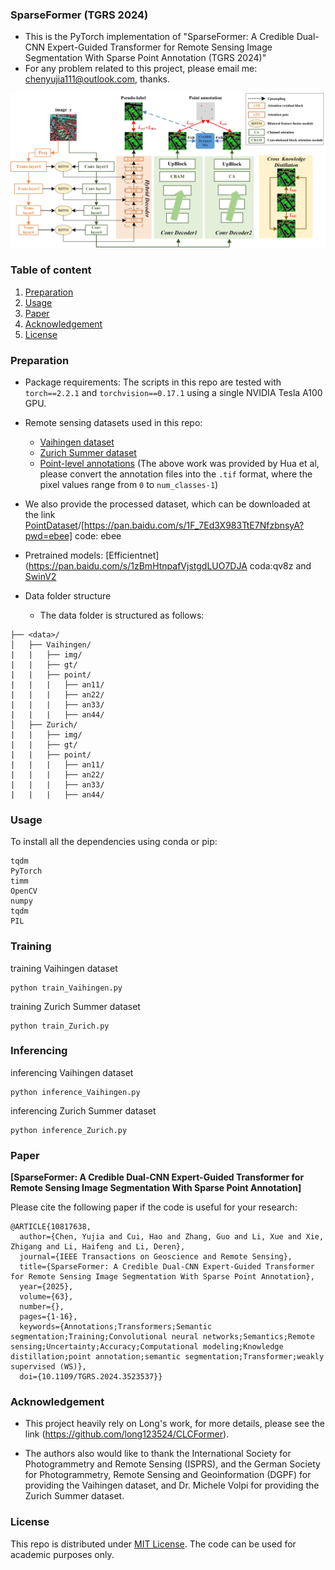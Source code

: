 ### SparseFormer (TGRS 2024)
- This is the PyTorch implementation of "SparseFormer: A Credible Dual-CNN Expert-Guided Transformer for Remote Sensing Image Segmentation With Sparse Point Annotation (TGRS 2024)"
- For any problem related to this project, please email me: chenyujia111@outlook.com, thanks.

![alt text](workflow.jpg)
### Table of content
 1. [Preparation](#preparation)
 2. [Usage](#usage)
 3. [Paper](#paper)
 4. [Acknowledgement](#acknowledgement)
 5. [License](#license)

### Preparation
- Package requirements: The scripts in this repo are tested with `torch==2.2.1` and `torchvision==0.17.1` using a single NVIDIA Tesla A100 GPU.
- Remote sensing datasets used in this repo:
  - [Vaihingen dataset](http://www2.isprs.org/commissions/comm3/wg4/2d-sem-label-vaihingen.html)
  - [Zurich Summer dataset](https://zenodo.org/record/5914759)
  - [Point-level annotations](https://github.com/Hua-YS/Semantic-Segmentation-with-Sparse-Labels) (The above work was provided by Hua et al, please convert the annotation files into the `.tif` format, where the pixel values range from `0` to `num_classes-1`)
-  We also provide the processed dataset, which can be downloaded at the link [PointDataset](https://drive.google.com/file/d/1lO6Tw5w_T6lOecx2LHtOkRzk-rBYn3OI/view?usp=drive_link)/[https://pan.baidu.com/s/1F_7Ed3X983TtE7NfzbnsyA?pwd=ebee] code: ebee

- Pretrained models: [Efficientnet](https://pan.baidu.com/s/1zBmHtnpafVjstgdLUO7DJA coda:qv8z and [SwinV2](https://drive.google.com/file/d/1arfOBeQWZLUStvc64MkgtG3nQesG2Ini/view?usp=sharing)

- Data folder structure
  - The data folder is structured as follows:
```
├── <data>/
│   ├── Vaihingen/     
|   |   ├── img/
|   |   ├── gt/
|   |   ├── point/
|   |   |   ├── an11/
|   |   |   ├── an22/
|   |   |   ├── an33/
|   |   |   ├── an44/
│   ├── Zurich/    
|   |   ├── img/
|   |   ├── gt/
|   |   ├── point/
|   |   |   ├── an11/
|   |   |   ├── an22/
|   |   |   ├── an33/
|   |   |   ├── an44/
```


### Usage
To install all the dependencies using conda or pip:
```
tqdm
PyTorch
timm
OpenCV
numpy
tqdm
PIL
```

### Training
training Vaihingen dataset

```
python train_Vaihingen.py
```

training Zurich Summer dataset
```
python train_Zurich.py
```

### Inferencing
inferencing Vaihingen dataset
```
python inference_Vaihingen.py
```
inferencing Zurich Summer dataset
```
python inference_Zurich.py
```

### Paper
**[SparseFormer: A Credible Dual-CNN Expert-Guided Transformer for Remote Sensing Image Segmentation With Sparse Point Annotation]**

Please cite the following paper if the code is useful for your research:

```
@ARTICLE{10817638,
  author={Chen, Yujia and Cui, Hao and Zhang, Guo and Li, Xue and Xie, Zhigang and Li, Haifeng and Li, Deren},
  journal={IEEE Transactions on Geoscience and Remote Sensing}, 
  title={SparseFormer: A Credible Dual-CNN Expert-Guided Transformer for Remote Sensing Image Segmentation With Sparse Point Annotation}, 
  year={2025},
  volume={63},
  number={},
  pages={1-16},
  keywords={Annotations;Transformers;Semantic segmentation;Training;Convolutional neural networks;Semantics;Remote sensing;Uncertainty;Accuracy;Computational modeling;Knowledge distillation;point annotation;semantic segmentation;Transformer;weakly supervised (WS)},
  doi={10.1109/TGRS.2024.3523537}}
```
### Acknowledgement
- This project heavily rely on Long's work, for more details, please see the link (https://github.com/long123524/CLCFormer).

- The authors also would like to thank the International Society for Photogrammetry and Remote Sensing (ISPRS), and the German Society for Photogrammetry, Remote Sensing and Geoinformation (DGPF) for providing the Vaihingen dataset, and Dr. Michele Volpi for providing the Zurich Summer dataset.


### License
This repo is distributed under [MIT License](https://github.com/YonghaoXu/CRGNet/blob/main/LICENSE). The code can be used for academic purposes only.


